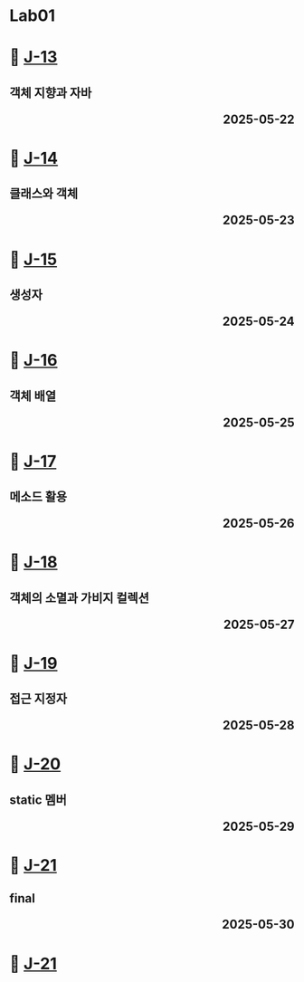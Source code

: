 # Lab01

# 📖 [J-13](./J_13.md)
**객체 지향과 자바** <p align='right'>2025-05-22</p>
---
# 📖 [J-14](./J_14.md)
**클래스와 객체** <p align='right'>2025-05-23</p>
---
# 📖 [J-15](./J_15.md)
**생성자** <p align='right'>2025-05-24</p>
---
# 📖 [J-16](./J_16.md)
**객체 배열** <p align='right'>2025-05-25</p>
---
# 📖 [J-17](./J_17.md)
**메소드 활용** <p align='right'>2025-05-26</p>
---
# 📖 [J-18](./J_18.md)
**객체의 소멸과 가비지 컬렉션** <p align='right'>2025-05-27</p>
---
# 📖 [J-19](./J_19.md)
**접근 지정자** <p align='right'>2025-05-28</p>
---
# 📖 [J-20](./J_20.md)
**static 멤버** <p align='right'>2025-05-29</p>
---
# 📖 [J-21](./J_21.md)
**final** <p align='right'>2025-05-30</p>
---
# 📖 [J-21](./J_21.md)
